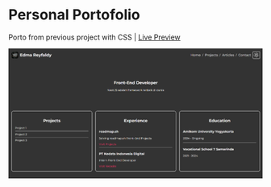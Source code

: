 # Personal Portofolio
Porto from previous project with CSS | [Live Preview](https://reyfaldy.github.io/roadmap.sh-fe-projects/03-Personal%20Portofolio/)

![Personal Portofolio](./personal-portofolio.png)
